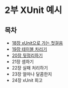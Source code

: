 # 2부 XUnit 예시


## 목차

- [18장 xUnit으로 가는 첫걸음](./section18/README.md)
- [19장 테이블 차리기](./section19/README.md)
- [20장 뒷정리하기](./section20/README.md)
- 21장 셈하기
- 22장 실패 처리하기
- 23장 얼마나 달콤한지
- 24장 xUnit 회고


